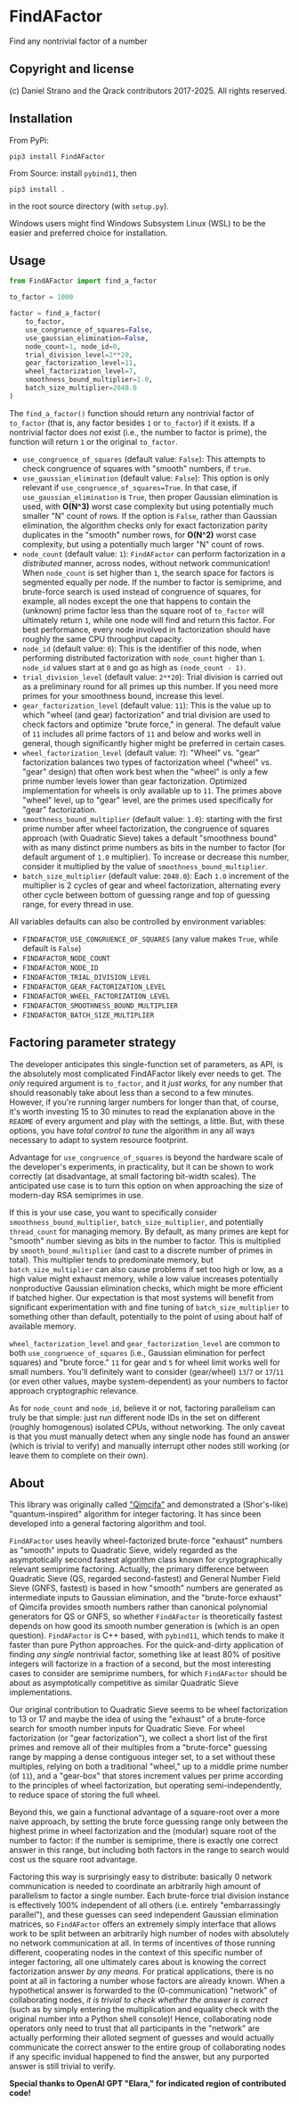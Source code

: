# FindAFactor
Find any nontrivial factor of a number

## Copyright and license
(c) Daniel Strano and the Qrack contributors 2017-2025. All rights reserved.

## Installation
From PyPi:
```
pip3 install FindAFactor
```

From Source: install `pybind11`, then
```
pip3 install .
```
in the root source directory (with `setup.py`).

Windows users might find Windows Subsystem Linux (WSL) to be the easier and preferred choice for installation.

## Usage

```py
from FindAFactor import find_a_factor

to_factor = 1000

factor = find_a_factor(
    to_factor,
    use_congruence_of_squares=False,
    use_gaussian_elimination=False,
    node_count=1, node_id=0,
    trial_division_level=2**20,
    gear_factorization_level=11,
    wheel_factorization_level=7,
    smoothness_bound_multiplier=1.0,
    batch_size_multiplier=2048.0
)
```

The `find_a_factor()` function should return any nontrivial factor of `to_factor` (that is, any factor besides `1` or `to_factor`) if it exists. If a nontrivial factor does _not_ exist (i.e., the number to factor is prime), the function will return `1` or the original `to_factor`.

- `use_congruence_of_squares` (default value: `False`): This attempts to check congruence of squares with "smooth" numbers, if `true`.
- `use_gaussian_elimination` (default value: `False`): This option is only relevant if `use_congruence_of_squares=True`. In that case, if `use_gaussian_elimination` is `True`, then proper Gaussian elimination is used, with **O(N^3)** worst case complexity but using potentially much smaller "N" count of rows. If the option is `False`, rather than Gaussian elimination, the algorithm checks only for exact factorization parity duplicates in the "smooth" number rows, for **O(N^2)** worst case complexity, but using a potentially much larger "N" count of rows.
- `node_count` (default value: `1`): `FindAFactor` can perform factorization in a _distributed_ manner, across nodes, without network communication! When `node_count` is set higher than `1`, the search space for factors is segmented equally per node. If the number to factor is semiprime, and brute-force search is used instead of congruence of squares, for example, all nodes except the one that happens to contain the (unknown) prime factor less than the square root of `to_factor` will ultimately return `1`, while one node will find and return this factor. For best performance, every node involved in factorization should have roughly the same CPU throughput capacity.
- `node_id` (default value: `0`): This is the identifier of this node, when performing distributed factorization with `node_count` higher than `1`. `node_id` values start at `0` and go as high as `(node_count - 1)`.
- `trial_division_level` (default value: `2**20`): Trial division is carried out as a preliminary round for all primes up this number. If you need more primes for your smoothness bound, increase this level.
- `gear_factorization_level` (default value: `11`): This is the value up to which "wheel (and gear) factorization" and trial division are used to check factors and optimize "brute force," in general. The default value of `11` includes all prime factors of `11` and below and works well in general, though significantly higher might be preferred in certain cases.
- `wheel_factorization_level` (default value: `7`): "Wheel" vs. "gear" factorization balances two types of factorization wheel ("wheel" vs. "gear" design) that often work best when the "wheel" is only a few prime number levels lower than gear factorization. Optimized implementation for wheels is only available up to `11`. The primes above "wheel" level, up to "gear" level, are the primes used specifically for "gear" factorization.
- `smoothness_bound_multiplier` (default value: `1.0`): starting with the first prime number after wheel factorization, the congruence of squares approach (with Quadratic Sieve) takes a default "smoothness bound" with as many distinct prime numbers as bits in the number to factor (for default argument of `1.0` multiplier). To increase or decrease this number, consider it multiplied by the value of `smoothness_bound_multiplier`.
- `batch_size_multiplier` (default value: `2048.0`): Each `1.0` increment of the multiplier is 2 cycles of gear and wheel factorization, alternating every other cycle between bottom of guessing range and top of guessing range, for every thread in use.

All variables defaults can also be controlled by environment variables:
- `FINDAFACTOR_USE_CONGRUENCE_OF_SQUARES` (any value makes `True`, while default is `False`)
- `FINDAFACTOR_NODE_COUNT`
- `FINDAFACTOR_NODE_ID`
- `FINDAFACTOR_TRIAL_DIVISION_LEVEL`
- `FINDAFACTOR_GEAR_FACTORIZATION_LEVEL`
- `FINDAFACTOR_WHEEL_FACTORIZATION_LEVEL`
- `FINDAFACTOR_SMOOTHNESS_BOUND_MULTIPLIER`
- `FINDAFACTOR_BATCH_SIZE_MULTIPLIER`

## Factoring parameter strategy

The developer anticipates this single-function set of parameters, as API, is the absolutely most complicated FindAFactor likely ever needs to get. The _only_ required argument is `to_factor`, and it _just works,_ for any number that should reasonably take about less than a second to a few minutes. However, if you're running larger numbers for longer than that, of course, it's worth investing 15 to 30 minutes to read the explanation above in the `README` of every argument and play with the settings, a little. But, with these options, you have _total control to tune_ the algorithm in any all ways necessary to adapt to system resource footprint.

Advantage for `use_congruence_of_squares` is beyond the hardware scale of the developer's experiments, in practicality, but it can be shown to work correctly (at disadvantage, at small factoring bit-width scales). The anticipated use case is to turn this option on when approaching the size of modern-day RSA semiprimes in use.

If this is your use case, you want to specifically consider `smoothness_bound_multiplier`, `batch_size_multiplier`, and potentially `thread_count` for managing memory. By default, as many primes are kept for "smooth" number sieving as bits in the number to factor. This is multiplied by `smooth_bound_multiplier` (and cast to a discrete number of primes in total). This multiplier tends to predominate memory, but `batch_size_multiplier` can also cause problems if set too high or low, as a high value might exhaust memory, while a low value increases potentially nonproductive Gaussian elimination checks, which might be more efficient if batched higher. Our expectation is that most systems will benefit from significant experimentation with and fine tuning of `batch_size_multiplier` to something other than default, potentially to the point of using about half of available memory.

`wheel_factorization_level` and `gear_factorization_level` are common to both `use_congruence_of_squares` (i.e., Gaussian elimination for perfect squares) and "brute force." `11` for gear and `5` for wheel limit works well for small numbers. You'll definitely want to consider (gear/wheel) `13`/`7` or `17`/`11` (or even other values, maybe system-dependent) as your numbers to factor approach cryptographic relevance.

As for `node_count` and `node_id`, believe it or not, factoring parallelism can truly be that simple: just run different node IDs in the set on different (roughly homogenous) isolated CPUs, without networking. The only caveat is that you must manually detect when any single node has found an answer (which is trivial to verify) and manually interrupt other nodes still working (or leave them to complete on their own).

## About 
This library was originally called ["Qimcifa"](https://github.com/vm6502q/qimcifa) and demonstrated a (Shor's-like) "quantum-inspired" algorithm for integer factoring. It has since been developed into a general factoring algorithm and tool.

`FindAFactor` uses heavily wheel-factorized brute-force "exhaust" numbers as "smooth" inputs to Quadratic Sieve, widely regarded as the asymptotically second fastest algorithm class known for cryptographically relevant semiprime factoring. Actually, the primary difference between Quadratic Sieve (QS, regarded second-fastest) and General Number Field Sieve (GNFS, fastest) is based in how "smooth" numbers are generated as intermediate inputs to Gaussian elimination, and the "brute-force exhaust" of Qimcifa provides smooth numbers rather than canonical polynomial generators for QS or GNFS, so whether `FindAFactor` is theoretically fastest depends on how good its smooth number generation is (which is an open question). `FindAFactor` is C++ based, with `pybind11`, which tends to make it faster than pure Python approaches. For the quick-and-dirty application of finding _any single_ nontrivial factor, something like at least 80% of positive integers will factorize in a fraction of a second, but the most interesting cases to consider are semiprime numbers, for which `FindAFactor` should be about as asymptotically competitive as similar Quadratic Sieve implementations.

Our original contribution to Quadratic Sieve seems to be wheel factorization to 13 or 17 and maybe the idea of using the "exhaust" of a brute-force search for smooth number inputs for Quadratic Sieve. For wheel factorization (or "gear factorization"), we collect a short list of the first primes and remove all of their multiples from a "brute-force" guessing range by mapping a dense contiguous integer set, to a set without these multiples, relying on both a traditional "wheel," up to a middle prime number (of `11`), and a "gear-box" that stores increment values per prime according to the principles of wheel factorization, but operating semi-independently, to reduce space of storing the full wheel.

Beyond this, we gain a functional advantage of a square-root over a more naive approach, by setting the brute force guessing range only between the highest prime in wheel factorization and the (modular) square root of the number to factor: if the number is semiprime, there is exactly one correct answer in this range, but including both factors in the range to search would cost us the square root advantage.

Factoring this way is surprisingly easy to distribute: basically 0 network communication is needed to coordinate an arbitrarily high amount of parallelism to factor a single number. Each brute-force trial division instance is effectively 100% independent of all others (i.e. entirely "embarrassingly parallel"), and these guesses can seed independent Gaussian elimination matrices, so `FindAFactor` offers an extremely simply interface that allows work to be split between an arbitrarily high number of nodes with absolutely no network communication at all. In terms of incentives of those running different, cooperating nodes in the context of this specific number of integer factoring, all one ultimately cares about is knowing the correct factorization answer _by any means._ For pratical applications, there is no point at all in factoring a number whose factors are already known. When a hypothetical answer is forwarded to the (0-communication) "network" of collaborating nodes, _it is trivial to check whether the answer is correct_ (such as by simply entering the multiplication and equality check with the original number into a Python shell console)! Hence, collaborating node operators only need to trust that all participants in the "network" are actually performing their alloted segment of guesses and would actually communicate the correct answer to the entire group of collaborating nodes if any specific invidual happened to find the answer, but any purported answer is still trivial to verify.

**Special thanks to OpenAI GPT "Elara," for indicated region of contributed code!**
